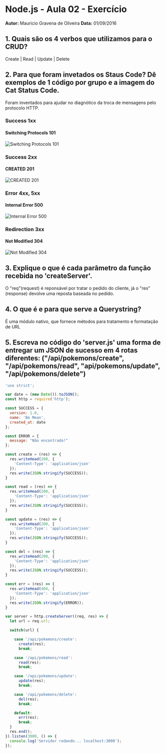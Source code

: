 # Node.js - Aula 02 - Exercício

**Autor:** Mauricio Gravena de Oliveira
**Data:** 01/09/2016

## 1. Quais são os 4 verbos que utilizamos para o CRUD?
 Create | Read | Update | Delete

## 2. Para que foram invetados os Staus Code? Dê exemplos de 1 código por grupo e a imagem do Cat Status Code.

Foram inventados para ajudar no diagnótico da troca de mensagens pelo protocolo HTTP.

###  **Success 1xx**
#### **Switching Protocols 101**
![Switching Protocols 101](https://http.cat/101 "Switching Protocols 101")

###  **Success 2xx**
#### **CREATED 201**
![CREATED 201](https://http.cat/201 "CREATED 201")

### **Error 4xx, 5xx**
#### **Internal Error 500**
![Internal Error 500](https://http.cat/500 "Internal Error 500")

### **Redirection 3xx**
#### **Not Modified 304**
![Not Modified 304](https://http.cat/304 "Not Modified 304")

## 3. Explique o que é cada parâmetro da função recebida no 'createServer'.

O "req"(request) é reponsável por tratar o pedido do cliente, já o "res"(response) devolve uma reposta baseada no pedido.

## 4. O que é e para que serve a Querystring?

É uma módulo nativo, que fornece métodos para tratamento e formatação de URL

## 5. Escreva no código do 'server.js' uma forma de entregar um JSON de sucesso em 4 rotas diferentes: ("/api/pokemons/create", "/api/pokemons/read", "api/pokemons/update", "/api/pokemons/delete")

```js
'use strict';

var date = (new Date()).toJSON();
const http = require('http');

const SUCCESS = {
  version: 1.0,
  name: 'Be Mean',
  created_at: date
};

const ERROR = {
  message: "Não encontrado!"
};

const create = (res) => {
  res.writeHead(200, {
    'Content-Type': 'application/json'
  });
  res.write(JSON.stringify(SUCCESS));
}

const read = (res) => {
  res.writeHead(200, {
    'Content-Type': 'application/json'
  });
  res.write(JSON.stringify(SUCCESS));
}

const update = (res) => {
  res.writeHead(200, {
    'Content-Type': 'application/json'
  });
  res.write(JSON.stringify(SUCCESS));
}

const del = (res) => {
  res.writeHead(200, {
    'Content-Type': 'application/json'
  });
  res.write(JSON.stringify(SUCCESS));
}

const err = (res) => {
  res.writeHead(404, {
    'Content-Type': 'application/json'
  });
  res.write(JSON.stringify(ERROR));
}

var server = http.createServer((req, res) => {
  let url = req.url;

  switch(url) {

    case '/api/pokemons/create':
      create(res);
      break;

    case '/api/pokemons/read':
      read(res);
      break;

    case '/api/pokemons/update':
      update(res);
      break;

    case '/api/pokemons/delete':
      del(res);
      break;

    default:
      err(res);
      break;
  }
  res.end();
}).listen(3000, () => {
  console.log('Servidor rodando... localhost:3000');
});
```
